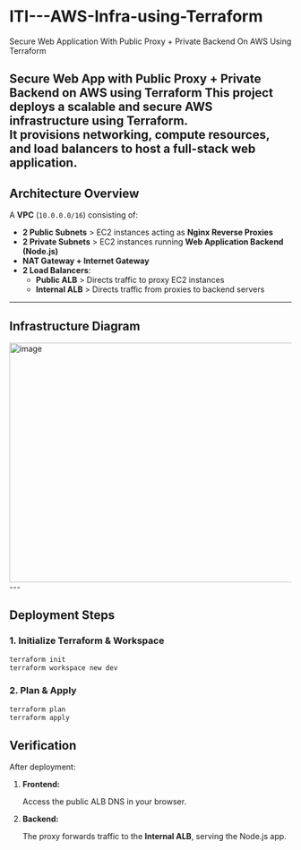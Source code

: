 # ITI---AWS-Infra-using-Terraform
Secure Web Application With Public  Proxy + Private Backend On AWS  Using Terraform

**Secure Web App with Public Proxy + Private Backend on AWS using Terraform**
This project deploys a scalable and secure AWS infrastructure using Terraform.  
It provisions networking, compute resources, and load balancers to host a full-stack web application. 
---
 
##  **Architecture Overview**
A **VPC** (`10.0.0.0/16`) consisting of:
- **2 Public Subnets** > EC2 instances acting as **Nginx Reverse Proxies**  
- **2 Private Subnets** > EC2 instances running **Web Application Backend (Node.js)**  
- **NAT Gateway + Internet Gateway**  
- **2 Load Balancers**:
  - **Public ALB** > Directs traffic to proxy EC2 instances  
  - **Internal ALB** > Directs traffic from proxies to backend servers  
---
 
## **Infrastructure Diagram**
<img width="830" height="428" alt="image" src="https://github.com/user-attachments/assets/f69d9fa4-4664-4ea7-b473-c861fead4c31" />
---
 
##  **Deployment Steps**
 
### 1. **Initialize Terraform & Workspace**
 
```bash
terraform init
terraform workspace new dev
````
 
### 2. **Plan & Apply**
 
```bash
terraform plan
terraform apply
```
##  **Verification**

After deployment: 
1. **Frontend:**

   Access the public ALB DNS in your browser.
 
2. **Backend:**

   The proxy forwards traffic to the **Internal ALB**, serving the Node.js app.

 
